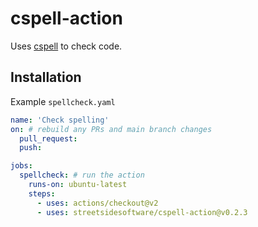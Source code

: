 # cspell-action

Uses [cspell](https://github.com/streetsidesoftware/cspell/tree/master/packages/cspell) to check code.

## Installation

Example `spellcheck.yaml`

```yaml
name: 'Check spelling'
on: # rebuild any PRs and main branch changes
  pull_request:
  push:

jobs:
  spellcheck: # run the action
    runs-on: ubuntu-latest
    steps:
      - uses: actions/checkout@v2
      - uses: streetsidesoftware/cspell-action@v0.2.3
```
